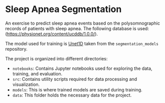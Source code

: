 # Sleep Apnea Segmentation

An exercise to predict sleep apnea events based on the polysomnographic records of patients with sleep apnea. 
The following database is used: (https://physionet.org/content/ucddb/1.0.0/).


The model used for training is [Unet1D](https://github.com/apneal/segmentation_models/tree/master) taken from the `segmentation_models` repository.

The project is organized into different directories:

- `notebooks`: Contains Jupyter notebooks used for exploring the data, training, and evaluation.
- `src`: Contains utility scripts required for data processing and visualization.
- `models`: This is where trained models are saved during training.
- `data`: This folder holds the necessary data for the project.

